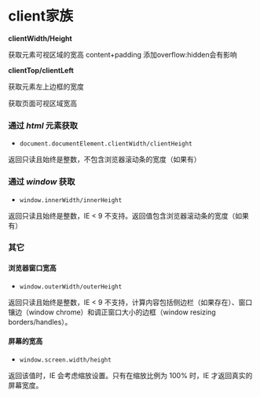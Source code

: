 # client家族

**clientWidth/Height**

获取元素可视区域的宽高 content+padding  添加overflow:hidden会有影响

**clientTop/clientLeft**

获取元素左上边框的宽度



获取页面可视区域宽高

### 通过 *html* 元素获取

- `document.documentElement.clientWidth/clientHeight`

返回只读且始终是整数，不包含浏览器滚动条的宽度（如果有）

### 通过 *window* 获取

- `window.innerWidth/innerHeight`

返回只读且始终是整数，IE < 9 不支持。返回值包含浏览器滚动条的宽度（如果有）

### 其它

#### 浏览器窗口宽高

- `window.outerWidth/outerHeight`

返回只读且始终是整数，IE < 9 不支持，计算内容包括侧边栏（如果存在）、窗口镶边（window chrome）和调正窗口大小的边框（window resizing borders/handles）。

#### 屏幕的宽高

- `window.screen.width/height`

返回该值时，IE 会考虑缩放设置。只有在缩放比例为 100% 时，IE 才返回真实的屏幕宽度。